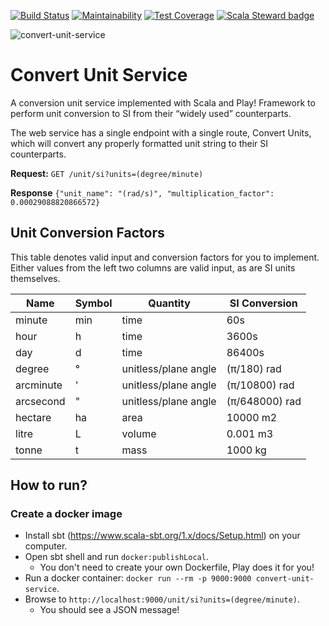 [![Build Status](https://travis-ci.org/felipebonezi/convert-unit-service.svg?branch=main)](https://travis-ci.org/felipebonezi/convert-unit-service) 
[![Maintainability](https://api.codeclimate.com/v1/badges/13e086f81e74ee5fd33d/maintainability)](https://codeclimate.com/github/felipebonezi/convert-unit-service/maintainability)
[![Test Coverage](https://api.codeclimate.com/v1/badges/13e086f81e74ee5fd33d/test_coverage)](https://codeclimate.com/github/felipebonezi/convert-unit-service/test_coverage)
[![Scala Steward badge](https://img.shields.io/badge/Scala_Steward-helping-blue.svg?style=flat&logo=data:image/png;base64,iVBORw0KGgoAAAANSUhEUgAAAA4AAAAQCAMAAAARSr4IAAAAVFBMVEUAAACHjojlOy5NWlrKzcYRKjGFjIbp293YycuLa3pYY2LSqql4f3pCUFTgSjNodYRmcXUsPD/NTTbjRS+2jomhgnzNc223cGvZS0HaSD0XLjbaSjElhIr+AAAAAXRSTlMAQObYZgAAAHlJREFUCNdNyosOwyAIhWHAQS1Vt7a77/3fcxxdmv0xwmckutAR1nkm4ggbyEcg/wWmlGLDAA3oL50xi6fk5ffZ3E2E3QfZDCcCN2YtbEWZt+Drc6u6rlqv7Uk0LdKqqr5rk2UCRXOk0vmQKGfc94nOJyQjouF9H/wCc9gECEYfONoAAAAASUVORK5CYII=)](https://scala-steward.org)

![convert-unit-service](https://socialify.git.ci/felipebonezi/convert-unit-service/image?description=1&font=KoHo&forks=1&language=1&owner=1&pattern=Charlie%20Brown&pulls=1&stargazers=1&theme=Light)

# Convert Unit Service
A conversion unit service implemented with Scala and Play! Framework 
to perform unit conversion to SI from their “widely used” counterparts. 

The web service has a single endpoint with a single route, Convert Units, 
which will convert any properly formatted unit string to their SI counterparts.

**Request:**
`GET /unit/si?units=(degree/minute)`

**Response**
`{"unit_name": "(rad/s)", "multiplication_factor": 0.00029088820866572}`

## Unit Conversion Factors

This table denotes valid input and conversion factors for you to implement. 
Either values from the left two columns are valid input, as are SI units themselves.
 
| Name  | Symbol  | Quantity  | SI Conversion |
|---|---|---|---|
| minute  | min  | time  | 60s  |
| hour  | h  | time  | 3600s  |
| day      | d  | time  | 86400s  |
| degree   | °  | unitless/plane angle  | (π/180) rad  |
| arcminute  | '  | unitless/plane angle  | (π/10800) rad  |
| arcsecond  | "  | unitless/plane angle  | (π/648000) rad  |
| hectare  | ha  | area  | 10000 m2  |
| litre  | L  | volume  | 0.001 m3  |
| tonne  | t  | mass  | 1000 kg  |

## How to run?

### Create a docker image

* Install sbt (https://www.scala-sbt.org/1.x/docs/Setup.html) on your computer.
* Open sbt shell and run `docker:publishLocal`.
    * You don't need to create your own Dockerfile, Play does it for you!
* Run a docker container: `docker run --rm -p 9000:9000 convert-unit-service`.
* Browse to `http://localhost:9000/unit/si?units=(degree/minute)`.
    * You should see a JSON message!
